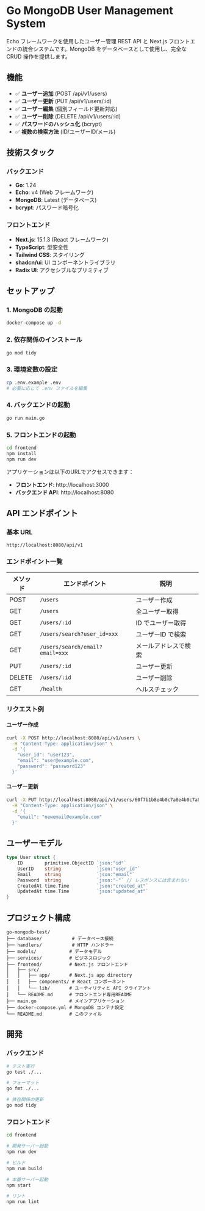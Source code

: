# Go MongoDB User Management System

Echo フレームワークを使用したユーザー管理 REST API と Next.js フロントエンドの統合システムです。MongoDB をデータベースとして使用し、完全な CRUD 操作を提供します。

## 機能

- ✅ **ユーザー追加** (POST /api/v1/users)
- ✅ **ユーザー更新** (PUT /api/v1/users/:id)
- ✅ **ユーザー編集** (個別フィールド更新対応)
- ✅ **ユーザー削除** (DELETE /api/v1/users/:id)
- ✅ **パスワードのハッシュ化** (bcrypt)
- ✅ **複数の検索方法** (ID/ユーザーID/メール)

## 技術スタック

### バックエンド
- **Go**: 1.24
- **Echo**: v4 (Web フレームワーク)
- **MongoDB**: Latest (データベース)
- **bcrypt**: パスワード暗号化

### フロントエンド
- **Next.js**: 15.1.3 (React フレームワーク)
- **TypeScript**: 型安全性
- **Tailwind CSS**: スタイリング
- **shadcn/ui**: UI コンポーネントライブラリ
- **Radix UI**: アクセシブルなプリミティブ

## セットアップ

### 1. MongoDB の起動

```bash
docker-compose up -d
```

### 2. 依存関係のインストール

```bash
go mod tidy
```

### 3. 環境変数の設定

```bash
cp .env.example .env
# 必要に応じて .env ファイルを編集
```

### 4. バックエンドの起動

```bash
go run main.go
```

### 5. フロントエンドの起動

```bash
cd frontend
npm install
npm run dev
```

アプリケーションは以下のURLでアクセスできます：
- **フロントエンド**: http://localhost:3000
- **バックエンド API**: http://localhost:8080

## API エンドポイント

### 基本 URL
```
http://localhost:8080/api/v1
```

### エンドポイント一覧

| メソッド | エンドポイント | 説明 |
|---------|---------------|------|
| POST | `/users` | ユーザー作成 |
| GET | `/users` | 全ユーザー取得 |
| GET | `/users/:id` | ID でユーザー取得 |
| GET | `/users/search?user_id=xxx` | ユーザーID で検索 |
| GET | `/users/search/email?email=xxx` | メールアドレスで検索 |
| PUT | `/users/:id` | ユーザー更新 |
| DELETE | `/users/:id` | ユーザー削除 |
| GET | `/health` | ヘルスチェック |

### リクエスト例

#### ユーザー作成
```bash
curl -X POST http://localhost:8080/api/v1/users \
  -H "Content-Type: application/json" \
  -d '{
    "user_id": "user123",
    "email": "user@example.com",
    "password": "password123"
  }'
```

#### ユーザー更新
```bash
curl -X PUT http://localhost:8080/api/v1/users/60f7b1b8e4b0c7a8e4b0c7a8 \
  -H "Content-Type: application/json" \
  -d '{
    "email": "newemail@example.com"
  }'
```

## ユーザーモデル

```go
type User struct {
    ID        primitive.ObjectID `json:"id"`
    UserID    string             `json:"user_id"`
    Email     string             `json:"email"`
    Password  string             `json:"-"` // レスポンスには含まれない
    CreatedAt time.Time          `json:"created_at"`
    UpdatedAt time.Time          `json:"updated_at"`
}
```

## プロジェクト構成

```
go-mongodb-test/
├── database/           # データベース接続
├── handlers/           # HTTP ハンドラー
├── models/            # データモデル
├── services/          # ビジネスロジック
├── frontend/          # Next.js フロントエンド
│   ├── src/
│   │   ├── app/       # Next.js app directory
│   │   ├── components/ # React コンポーネント
│   │   └── lib/       # ユーティリティと API クライアント
│   └── README.md      # フロントエンド専用README
├── main.go            # メインアプリケーション
├── docker-compose.yml # MongoDB コンテナ設定
└── README.md          # このファイル
```

## 開発

### バックエンド
```bash
# テスト実行
go test ./...

# フォーマット
go fmt ./...

# 依存関係の更新
go mod tidy
```

### フロントエンド
```bash
cd frontend

# 開発サーバー起動
npm run dev

# ビルド
npm run build

# 本番サーバー起動
npm start

# リント
npm run lint
```
